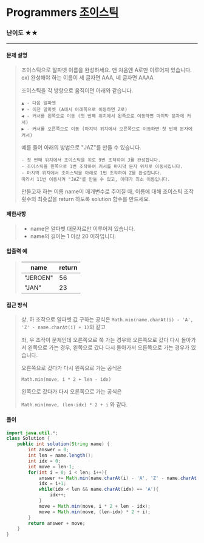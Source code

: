 # Programmers [조이스틱](https://school.programmers.co.kr/learn/courses/30/lessons/42862)

### 난이도 ★★

---

#### 문제 설명

> 조이스틱으로 알파벳 이름을 완성하세요. 맨 처음엔 A로만 이루어져 있습니다.
> ex) 완성해야 하는 이름이 세 글자면 AAA, 네 글자면 AAAA
>
> 조이스틱을 각 방향으로 움직이면 아래와 같습니다.
>
> ```
> ▲ - 다음 알파벳
> ▼ - 이전 알파벳 (A에서 아래쪽으로 이동하면 Z로)
> ◀ - 커서를 왼쪽으로 이동 (첫 번째 위치에서 왼쪽으로 이동하면 마지막 문자에 커서)
> ▶ - 커서를 오른쪽으로 이동 (마지막 위치에서 오른쪽으로 이동하면 첫 번째 문자에 커서)
> ```
>
> 예를 들어 아래의 방법으로 "JAZ"를 만들 수 있습니다.
>
> ```
> - 첫 번째 위치에서 조이스틱을 위로 9번 조작하여 J를 완성합니다.
> - 조이스틱을 왼쪽으로 1번 조작하여 커서를 마지막 문자 위치로 이동시킵니다.
> - 마지막 위치에서 조이스틱을 아래로 1번 조작하여 Z를 완성합니다.
> 따라서 11번 이동시켜 "JAZ"를 만들 수 있고, 이때가 최소 이동입니다.
> ```
>
> 만들고자 하는 이름 name이 매개변수로 주어질 때, 이름에 대해 조이스틱 조작 횟수의 최솟값을 return 하도록 solution 함수를 만드세요.

#### 제한사항

>- name은 알파벳 대문자로만 이루어져 있습니다.
>- name의 길이는 1 이상 20 이하입니다.
>

#### 입출력 예

> | name     | return |
> | -------- | ------ |
> | "JEROEN" | 56     |
> | "JAN"    | 23     |

#### 접근 방식

> 상, 하 조작으로 알파벳 값 구하는 공식은 `Math.min(name.charAt(i) - 'A', 'Z' - name.charAt(i) + 1)`와 같고
>
> 좌, 우 조작이 문제인데 오른쪽으로 쭉 가는 경우와 오른쪽으로 갔다 다시 돌아가서 왼쪽으로 가는 경우, 왼쪽으로 갔다 다시 돌아가서 오른쪽으로 가는 경우가 있습니다.
>
> 오른쪽으로 갔다가 다시 왼쪽으로 가는 공식은
>
> `Math.min(move, i * 2 + len - idx)`
>
> 왼쪽으로 갔다가 다시 오른쪽으로 가는 공식은
>
> `Math.min(move, (len-idx) * 2 + i` 와 같다.

#### 풀이

```java
import java.util.*;
class Solution {
    public int solution(String name) {
        int answer = 0;
        int len = name.length();
        int idx = 0;
        int move = len-1;
        for(int i = 0; i < len; i++){
            answer += Math.min(name.charAt(i) - 'A', 'Z' - name.charAt(i) + 1);
            idx = i+1;
            while(idx < len && name.charAt(idx) == 'A'){
                idx++;
            }
            move = Math.min(move, i * 2 + len - idx);
            move = Math.min(move, (len-idx) * 2 + i); 
        }
        return answer + move;
    }
}
```

